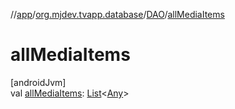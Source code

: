 //[app](../../../index.md)/[org.mjdev.tvapp.database](../index.md)/[DAO](index.md)/[allMediaItems](all-media-items.md)

# allMediaItems

[androidJvm]\
val [allMediaItems](all-media-items.md): [List](https://kotlinlang.org/api/latest/jvm/stdlib/kotlin.collections/-list/index.html)&lt;[Any](https://kotlinlang.org/api/latest/jvm/stdlib/kotlin/-any/index.html)&gt;
